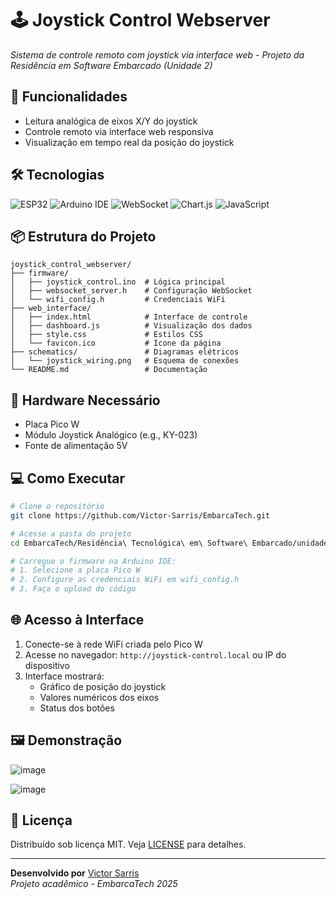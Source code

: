 # 🕹️ Joystick Control Webserver
*Sistema de controle remoto com joystick via interface web - Projeto da Residência em Software Embarcado (Unidade 2)*

## 🚀 Funcionalidades
- Leitura analógica de eixos X/Y do joystick
- Controle remoto via interface web responsiva
- Visualização em tempo real da posição do joystick

## 🛠️ Tecnologias
<p align="left">
  <img src="https://img.shields.io/badge/PICOW-E7352C?style=for-the-badge&logo=espressif&logoColor=white" alt="ESP32">
  <img src="https://img.shields.io/badge/Arduino_IDE-00979D?style=for-the-badge&logo=arduino&logoColor=white" alt="Arduino IDE">
  <img src="https://img.shields.io/badge/WebSocket-010101?style=for-the-badge&logo=websocket&logoColor=white" alt="WebSocket">
  <img src="https://img.shields.io/badge/Chart.js-FF6384?style=for-the-badge&logo=chart.js&logoColor=white" alt="Chart.js">
  <img src="https://img.shields.io/badge/JavaScript-F7DF1E?style=for-the-badge&logo=javascript&logoColor=black" alt="JavaScript">
</p>

## 📦 Estrutura do Projeto
```
joystick_control_webserver/
├── firmware/
│   ├── joystick_control.ino  # Lógica principal
│   ├── websocket_server.h    # Configuração WebSocket
│   └── wifi_config.h         # Credenciais WiFi
├── web_interface/
│   ├── index.html            # Interface de controle
│   ├── dashboard.js          # Visualização dos dados
│   ├── style.css             # Estilos CSS
│   └── favicon.ico           # Ícone da página
├── schematics/               # Diagramas elétricos
│   └── joystick_wiring.png   # Esquema de conexões
└── README.md                 # Documentação
```

## 🔌 Hardware Necessário
- Placa Pico W
- Módulo Joystick Analógico (e.g., KY-023)
- Fonte de alimentação 5V

## 💻 Como Executar
```bash
# Clone o repositório
git clone https://github.com/Victor-Sarris/EmbarcaTech.git

# Acesse a pasta do projeto
cd EmbarcaTech/Residência\ Tecnológica\ em\ Software\ Embarcado/unidade2/joystick_control_webserver

# Carregue o firmware na Arduino IDE:
# 1. Selecione a placa Pico W
# 2. Configure as credenciais WiFi em wifi_config.h
# 3. Faça o upload do código
```

## 🌐 Acesso à Interface
1. Conecte-se à rede WiFi criada pelo Pico W
2. Acesse no navegador: `http://joystick-control.local` ou IP do dispositivo
3. Interface mostrará:
   - Gráfico de posição do joystick
   - Valores numéricos dos eixos
   - Status dos botões

## 🖼️ Demonstração

![image](https://github.com/user-attachments/assets/53624349-8268-495d-bf83-6c1f7218d607)

![image](https://github.com/user-attachments/assets/aa69e7fe-9b89-46be-a0ce-02611ee0d55c)



## 📝 Licença
Distribuído sob licença MIT. Veja [LICENSE](LICENSE) para detalhes.

---

**Desenvolvido por** [Victor Sarris](https://github.com/Victor-Sarris)  
*Projeto acadêmico - EmbarcaTech 2025*
